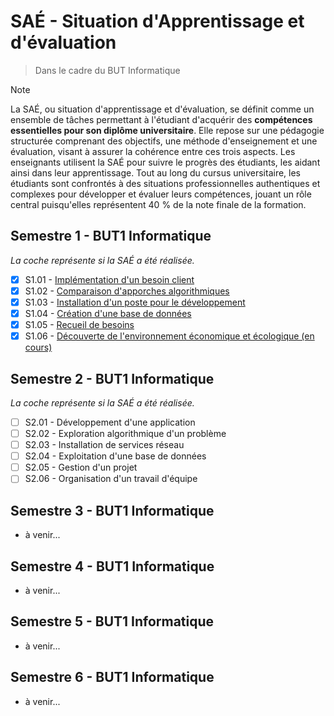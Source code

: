 # SAÉ - Situation d'Apprentissage et d'évaluation
> Dans le cadre du BUT Informatique

> [!NOTE]
>La SAÉ, ou situation d'apprentissage et d'évaluation, se définit comme un ensemble de tâches permettant à l'étudiant d'acquérir des **compétences essentielles pour son diplôme universitaire**. Elle repose sur une pédagogie structurée comprenant des objectifs, une méthode d'enseignement et une évaluation, visant à assurer la cohérence entre ces trois aspects. Les enseignants utilisent la SAÉ pour suivre le progrès des étudiants, les aidant ainsi dans leur apprentissage. Tout au long du cursus universitaire, les étudiants sont confrontés à des situations professionnelles authentiques et complexes pour développer et évaluer leurs compétences, jouant un rôle central puisqu'elles représentent 40 % de la note finale de la formation.



## Semestre 1 - BUT1 Informatique
*La coche représente si la SAÉ a été réalisée.*

- [x] S1.01 - [Implémentation d'un besoin client](S1.01%20-%20Implémentation%20d'un%20besoin%20client)
- [x] S1.02 - [Comparaison d'apporches algorithmiques](S1.02%20-%20Comparaison%20d'apporches%20algorithmiques)
- [x] S1.03 - [Installation d'un poste pour le développement](S1.03%20-%20Installation%20d'un%20poste%20pour%20le%20développement)
- [x] S1.04 - [Création d'une base de données](S1.04%20-%20Création%20d'une%20base%20de%20données)
- [x] S1.05 - [Recueil de besoins](S1.05%20-%20Recueil%20de%20besoins)
- [x] S1.06 - [Découverte de l'environnement économique et écologique (en cours)](S1.06%20-%20Découverte%20de%20l'environnement%20économique%20et%20écologique)

## Semestre 2 - BUT1 Informatique
*La coche représente si la SAÉ a été réalisée.*

- [ ] S2.01 - Développement d'une application
- [ ] S2.02 - Exploration algorithmique d'un problème
- [ ] S2.03 - Installation de services réseau
- [ ] S2.04 - Exploitation d'une base de données
- [ ] S2.05 - Gestion d'un projet
- [ ] S2.06 - Organisation d'un travail d'équipe

## Semestre 3 - BUT1 Informatique

- à venir...
  
## Semestre 4 - BUT1 Informatique

- à venir...
  
## Semestre 5 - BUT1 Informatique

- à venir...
  
## Semestre 6 - BUT1 Informatique

- à venir...
